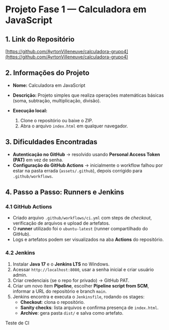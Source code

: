 # Projeto Fase 1 — Calculadora em JavaScript

## 1. Link do Repositório
[https://github.com/AyrtonVilleneuve/calculadora-grupo4](https://github.com/AyrtonVilleneuve/calculadora-grupo4)

## 2. Informações do Projeto
- **Nome:** Calculadora em JavaScript
- **Descrição:** Projeto simples que realiza operações matemáticas básicas (soma, subtração, multiplicação, divisão).

- **Execução local:**
  1. Clone o repositório ou baixe o ZIP.
  2. Abra o arquivo `index.html` em qualquer navegador.


## 3. Dificuldades Encontradas
- **Autenticação no GitHub** → resolvido usando **Personal Access Token (PAT)** em vez de senha.
- **Configuração do GitHub Actions** → inicialmente o workflow falhou por estar na pasta errada (`assets/.github`), depois corrigido para `.github/workflows`.

## 4. Passo a Passo: Runners e Jenkins

### 4.1 GitHub Actions
- Criado arquivo `.github/workflows/ci.yml` com steps de *checkout*, verificação de arquivos e upload de artefatos.
- O **runner** utilizado foi o `ubuntu-latest` (runner compartilhado do GitHub).
- Logs e artefatos podem ser visualizados na aba **Actions** do repositório.

### 4.2 Jenkins
1. Instalar **Java 17** e o **Jenkins LTS** no Windows.  
2. Acessar `http://localhost:8080`, usar a senha inicial e criar usuário admin.  
3. Criar credenciais (se o repo for privado) → GitHub PAT.  
4. Criar um novo item **Pipeline**, escolher **Pipeline script from SCM**, informar a URL do repositório e branch `main`.  
5. Jenkins encontra e executa o `Jenkinsfile`, rodando os stages:
   - **Checkout**: clona o repositório.
   - **Sanity checks**: lista arquivos e confirma presença de `index.html`.
   - **Archive**: gera pasta `dist/` e salva como artefato.






T e s t e   d e   C I  
 